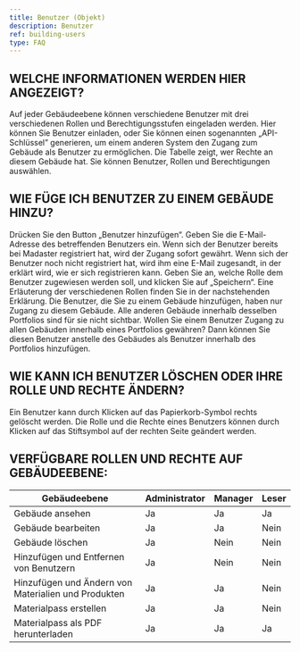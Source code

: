 ```yaml
---
title: Benutzer (Objekt)
description: Benutzer
ref: building-users
type: FAQ
---
```


## WELCHE INFORMATIONEN WERDEN HIER ANGEZEIGT?
Auf jeder Gebäudeebene können verschiedene Benutzer mit drei verschiedenen Rollen und Berechtigungsstufen eingeladen werden. Hier können Sie Benutzer einladen, oder Sie können einen sogenannten „API-Schlüssel” generieren, um einem anderen System den Zugang zum Gebäude als Benutzer zu ermöglichen. Die Tabelle zeigt, wer Rechte an diesem Gebäude hat. Sie können Benutzer, Rollen und Berechtigungen auswählen.

## WIE FÜGE ICH BENUTZER ZU EINEM GEBÄUDE HINZU?
Drücken Sie den Button „Benutzer hinzufügen“. 
Geben Sie die E-Mail-Adresse des betreffenden Benutzers ein. Wenn sich der Benutzer bereits bei Madaster registriert hat, wird der Zugang sofort gewährt. Wenn sich der Benutzer noch nicht registriert hat, wird ihm eine E-Mail zugesandt, in der erklärt wird, wie er sich registrieren kann. Geben Sie an, welche Rolle dem Benutzer zugewiesen werden soll, und klicken Sie auf „Speichern“. Eine Erläuterung der verschiedenen Rollen finden Sie in der nachstehenden Erklärung. Die Benutzer, die Sie zu einem Gebäude hinzufügen, haben nur Zugang zu diesem Gebäude. Alle anderen Gebäude innerhalb desselben Portfolios sind für sie nicht sichtbar. Wollen Sie einem Benutzer Zugang zu allen Gebäuden innerhalb eines Portfolios gewähren? Dann können Sie diesen Benutzer anstelle des Gebäudes als Benutzer innerhalb des Portfolios hinzufügen.

## WIE KANN ICH BENUTZER LÖSCHEN ODER IHRE ROLLE UND RECHTE ÄNDERN?
Ein Benutzer kann durch Klicken auf das Papierkorb-Symbol rechts gelöscht werden. Die Rolle und die Rechte eines Benutzers können durch Klicken auf das Stiftsymbol auf der rechten Seite geändert werden.

## VERFÜGBARE ROLLEN UND RECHTE AUF GEBÄUDEEBENE:

|Gebäudeebene                                        | Administrator | Manager | Leser |
|----------------------------------------------------|---------------|---------|-------|
|Gebäude ansehen                                     | Ja            | Ja      | Ja    |
|Gebäude bearbeiten                                  | Ja            | Ja      | Nein  | 
|Gebäude löschen                                     | Ja            | Nein    | Nein  | 
|Hinzufügen und Entfernen von Benutzern              | Ja            | Nein    | Nein  |
|Hinzufügen und Ändern von Materialien und Produkten | Ja            | Ja      | Nein  |
|Materialpass erstellen                              | Ja            | Ja      | Nein  | 
|Materialpass als PDF herunterladen                  | Ja            | Ja      | Ja    |
